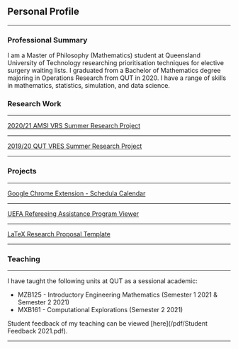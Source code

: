 ## Personal Profile

---


### Professional Summary
I am a Master of Philosophy (Mathematics) student at Queensland University of Technology researching prioritisation techniques for elective surgery waiting lists. I graduated from a Bachelor of Mathematics degree majoring in Operations Research from QUT in 2020. I have a range of skills in mathematics, statistics, simulation, and data science.


### Research Work 

---
[2020/21 AMSI VRS Summer Research Project](/pages/AMSI)

---

[2019/20 QUT VRES Summer Research Project](/pages/QUT_VRES)

---


### Projects

---
[Google Chrome Extension - Schedula Calendar](/pages/SchedulaCalendar)

---

[UEFA Refereeing Assistance Program Viewer](/pages/UEFA)

---

[LaTeX Research Proposal Template](/pages/Overleaf)

---



### Teaching

---
I have taught the following units at QUT as a sessional academic:
* MZB125 - Introductory Engineering Mathematics (Semester 1 2021 & Semester 2 2021)
* MXB161 - Computational Explorations (Semester 2 2021)

Student feedback of my teaching can be viewed [here](/pdf/Student Feedback 2021.pdf).

---